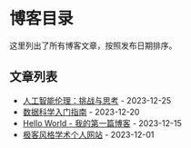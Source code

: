 # 博客目录

这里列出了所有博客文章，按照发布日期排序。

## 文章列表

- [人工智能伦理：挑战与思考](./blog_md/ai_ethics.md) - 2023-12-25
- [数据科学入门指南](./blog_md/data_science.md) - 2023-12-20
- [Hello World - 我的第一篇博客](./blog_md/hello_world.md) - 2023-12-15
- [极客风格学术个人网站](./blog_md/zlh_blog.md) - 2023-12-01
